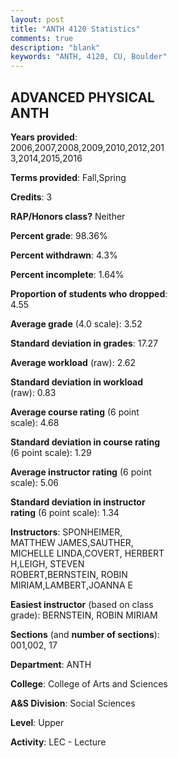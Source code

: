 ```yaml
---
layout: post
title: "ANTH 4120 Statistics"
comments: true
description: "blank"
keywords: "ANTH, 4120, CU, Boulder"
--- 
```

<head>
<script src="https://ajax.googleapis.com/ajax/libs/jquery/2.1.3/jquery.min.js"></script>
<script src="https://dl.dropboxusercontent.com/s/pc42nxpaw1ea4o9/highcharts.js?dl=0"></script>
<!-- <script src="../assets/js/highcharts.js"></script> -->
<style type="text/css">@font-face {
	font-family: "Bebas Neue";
	src: url(https://www.filehosting.org/file/details/544349/BebasNeue%20Regular.otf) format("opentype");
	}
	h1.Bebas { 
		font-family: "Bebas Neue", Verdana, Tahoma;
	}
</style>
</head>
<body>
	<div id="container" style="float: right; width: 45%; height: 88%; margin-left: 2.5%; margin-right: 2.5%;"></div>
	<script language="JavaScript">
		$(document).ready(function() {
		var chart = {type: 'column'};
		var title = {text: 'Grade Distribution'};
		var xAxis = {categories: ['A','B','C','D','F'],crosshair: true};
		var yAxis = {min: 0,title: {text: 'Percentage'}};
		var tooltip = {headerFormat: '<center><b><span style="font-size:20px">{point.key}</span></b></center>',
		               pointFormat: '<td style="padding:0"><b>{point.y:.1f}%</b></td>',
		               footerFormat: '</table>',shared: true,useHTML: true};
		var plotOptions = {column: {pointPadding: 0.0,borderWidth: 0}};  
		var credits = {enabled: false};var series= [{name: 'Percent',data: [62.63,31.83,3.11,1.04,1.38,]}];
		var json = {};
		json.chart = chart;
		json.title = title;
		json.tooltip = tooltip;
		json.xAxis = xAxis;
		json.yAxis = yAxis;  
		json.series = series;
		json.plotOptions = plotOptions;  
		json.credits = credits;
		$('#container').highcharts(json);
	});
	</script>
</body>
			   
## ADVANCED PHYSICAL ANTH

**Years provided**: 2006,2007,2008,2009,2010,2012,2013,2014,2015,2016

**Terms provided**: Fall,Spring

**Credits**: 3

**RAP/Honors class?** Neither

**Percent grade**: 98.36%

**Percent withdrawn**: 4.3%

**Percent incomplete**: 1.64%

**Proportion of students who dropped**: 4.55

**Average grade** (4.0 scale): 3.52

**Standard deviation in grades**: 17.27

**Average workload** (raw): 2.62

**Standard deviation in workload** (raw): 0.83

**Average course rating** (6 point scale): 4.68

**Standard deviation in course rating** (6 point scale): 1.29

**Average instructor rating** (6 point scale): 5.06

**Standard deviation in instructor rating** (6 point scale): 1.34

**Instructors**: SPONHEIMER, MATTHEW JAMES,SAUTHER, MICHELLE LINDA,COVERT, HERBERT H,LEIGH, STEVEN ROBERT,BERNSTEIN, ROBIN MIRIAM,LAMBERT,JOANNA E

**Easiest instructor** (based on class grade): BERNSTEIN, ROBIN MIRIAM

**Sections** (and **number of sections**): 001,002, 17

**Department**: ANTH

**College**: College of Arts and Sciences

**A&S Division**: Social Sciences

**Level**: Upper

**Activity**: LEC - Lecture